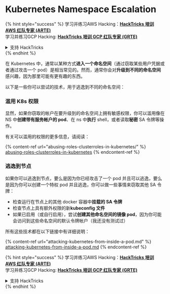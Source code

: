 # Kubernetes Namespace Escalation

{% hint style="success" %}
学习并练习AWS Hacking：<img src="/.gitbook/assets/image.png" alt="" data-size="line">[**HackTricks 培训 AWS 红队专家 (ARTE)**](https://training.hacktricks.xyz/courses/arte)<img src="/.gitbook/assets/image.png" alt="" data-size="line">\
学习并练习GCP Hacking: <img src="/.gitbook/assets/image (2).png" alt="" data-size="line">[**HackTricks 培训 GCP 红队专家 (GRTE)**<img src="/.gitbook/assets/image (2).png" alt="" data-size="line">](https://training.hacktricks.xyz/courses/grte)

<details>

<summary>支持 HackTricks</summary>

* 检查[**订阅计划**](https://github.com/sponsors/carlospolop)!
* **加入** 💬 [**Discord 群组**](https://discord.gg/hRep4RUj7f) 或 [**电报群组**](https://t.me/peass) 或 **关注**我们的 **Twitter** 🐦 [**@hacktricks\_live**](https://twitter.com/hacktricks\_live)**.**
* 通过向 [**HackTricks**](https://github.com/carlospolop/hacktricks) 和 [**HackTricks Cloud**](https://github.com/carlospolop/hacktricks-cloud) github 仓库提交 PR 来分享黑客技巧。

</details>
{% endhint %}

在 Kubernetes 中，通常以某种方式**进入一个命名空间**（通过窃取某些用户凭据或者通过攻击一个 pod）是相当常见的。然而，通常你会对**升级到不同的命名空间**感兴趣，因为那里可能有更有趣的东西。

以下是一些你可以尝试的技术，用于逃逸到不同的命名空间：

### 滥用 K8s 权限

显然，如果你窃取的帐户在要升级到的命名空间上拥有敏感权限，你可以滥用像在 NS 中**创建带有服务帐户的 pod**、在 ns 中**执行** shell，或者读取**秘密** SA 令牌等操作。

有关可以滥用的权限的更多信息，请阅读：

{% content-ref url="abusing-roles-clusterroles-in-kubernetes/" %}
[abusing-roles-clusterroles-in-kubernetes](abusing-roles-clusterroles-in-kubernetes/)
{% endcontent-ref %}

### 逃逸到节点

如果你可以逃逸到节点，要么是因为你已经攻击了一个 pod 并且可以逃逸，要么是因为你可以创建一个特权 pod 并且逃逸，你可以做一些事情来窃取其他 SA 令牌：

* 检查运行在节点上的其他 docker 容器中**挂载的 SA 令牌**
* 检查节点上具有额外权限的新**kubeconfig 文件**
* 如果已启用（或自行启用），尝试**创建其他命名空间的镜像 pod**，因为你可能会访问到这些命名空间的默认令牌帐户（我还没有测试过）

所有这些技术都在以下链接中有详细说明：

{% content-ref url="attacking-kubernetes-from-inside-a-pod.md" %}
[attacking-kubernetes-from-inside-a-pod.md](attacking-kubernetes-from-inside-a-pod.md)
{% endcontent-ref %}

{% hint style="success" %}
学习并练习AWS Hacking：<img src="/.gitbook/assets/image.png" alt="" data-size="line">[**HackTricks 培训 AWS 红队专家 (ARTE)**](https://training.hacktricks.xyz/courses/arte)<img src="/.gitbook/assets/image.png" alt="" data-size="line">\
学习并练习GCP Hacking: <img src="/.gitbook/assets/image (2).png" alt="" data-size="line">[**HackTricks 培训 GCP 红队专家 (GRTE)**<img src="/.gitbook/assets/image (2).png" alt="" data-size="line">](https://training.hacktricks.xyz/courses/grte)

<details>

<summary>支持 HackTricks</summary>

* 检查[**订阅计划**](https://github.com/sponsors/carlospolop)!
* **加入** 💬 [**Discord 群组**](https://discord.gg/hRep4RUj7f) 或 [**电报群组**](https://t.me/peass) 或 **关注**我们的 **Twitter** 🐦 [**@hacktricks\_live**](https://twitter.com/hacktricks\_live)**.**
* 通过向 [**HackTricks**](https://github.com/carlospolop/hacktricks) 和 [**HackTricks Cloud**](https://github.com/carlospolop/hacktricks-cloud) github 仓库提交 PR 来分享黑客技巧。

</details>
{% endhint %}
